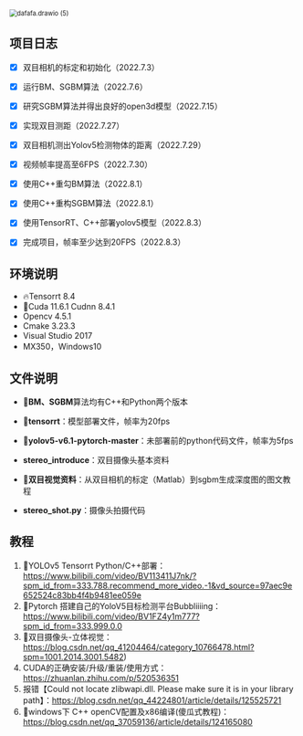 <img src="https://yzfzzz.oss-cn-shenzhen.aliyuncs.com/image/dafafa.drawio%20(5).png" alt="dafafa.drawio (5)" style="zoom: 80%;" />

## 项目日志

- [x] 双目相机的标定和初始化（2022.7.3）
- [x] 运行BM、SGBM算法（2022.7.6）
- [x] 研究SGBM算法并得出良好的open3d模型（2022.7.15）
- [x] 实现双目测距（2022.7.27）
- [x] 双目相机测出Yolov5检测物体的距离（2022.7.29）
- [x] 视频帧率提高至6FPS（2022.7.30）
- [x] 使用C++重勾BM算法（2022.8.1）
- [x] 使用C++重构SGBM算法（2022.8.1）
- [x] 使用TensorRT、C++部署yolov5模型（2022.8.3）
- [x] 完成项目，帧率至少达到20FPS（2022.8.3）



## 环境说明

- 🔥Tensorrt 8.4
- 🚀Cuda 11.6.1 Cudnn 8.4.1
- Opencv 4.5.1
- Cmake 3.23.3
- Visual Studio 2017
- MX350，Windows10



## 文件说明

- 💼**BM、SGBM**算法均有C++和Python两个版本

- 📂**tensorrt**：模型部署文件，帧率为20fps

- 📁**yolov5-v6.1-pytorch-master**：未部署前的python代码文件，帧率为5fps

- **stereo_introduce**：双目摄像头基本资料

- 📒**双目视觉资料**：从双目相机的标定（Matlab）到sgbm生成深度图的图文教程

- **stereo_shot.py**：摄像头拍摄代码

  

## 教程

1. 🍔YOLOv5 Tensorrt Python/C++部署：https://www.bilibili.com/video/BV113411J7nk/?spm_id_from=333.788.recommend_more_video.-1&vd_source=97aec9e652524c83bb4f4b9481ee059e
2. 🍞Pytorch 搭建自己的YoloV5目标检测平台Bubbliiiing：https://www.bilibili.com/video/BV1FZ4y1m777?spm_id_from=333.999.0.0
3. 🍟双目摄像头-立体视觉：https://blog.csdn.net/qq_41204464/category_10766478.html?spm=1001.2014.3001.5482)
4. CUDA的正确安装/升级/重装/使用方式：https://zhuanlan.zhihu.com/p/520536351
5. 报错【Could not locate zlibwapi.dll. Please make sure it is in your library path】：https://blog.csdn.net/qq_44224801/article/details/125525721
6. 🍿windows下 C++ openCV配置及x86编译(傻瓜式教程)：https://blog.csdn.net/qq_37059136/article/details/124165080











